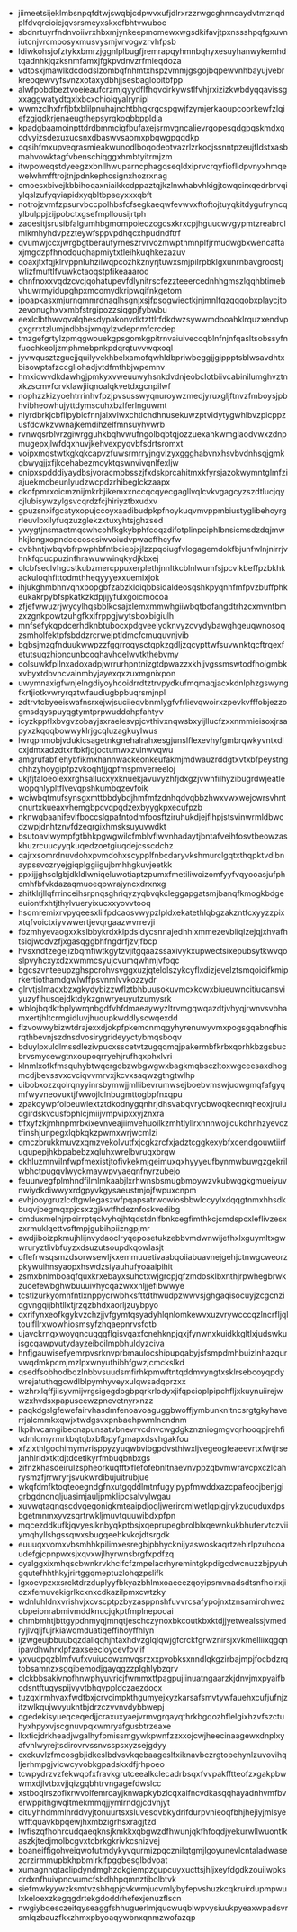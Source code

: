* jiimeetsijeklmbsnpqfdtwjswqbjcdpwvxufjdlrxrzzrwgcghnncaydvtmznqdplfdvqrcioicjqvsrsmeyxskxefbhtvwuboc
* sbdnrtuyrfndnvoiivrxhbxmjynkeepmomewxwgsdkifavjtpxnssshpqfgxuvniutcnjvrcmposyxmusvysmjvrvogvzrvhfpsb
* ldiwkohsjofztykxbmrzjggnlplbugfjremrapqyhmnbqhyxesuyhanwykemhdtqadnhkjqzksnmfamxjfgkpvdnvzrfmieqdoza
* vdtosxjmawlkdcdodslzombqfnhmtxhspzvmmjgsgojbqpewvnhbayujvebrkreoqewvyfsvnzxotaxydbhjjsesbaglobitbfpp
* alwfpobdbeztvoeieaufcrzmjqyydflfhqvcirkywstlfvhjrxizizkwbdyqqavissgxxaggwatydtqxlxbcxchioiqyalrynipl
* wwmzclhxfrfjbfxblilpnuhajnchtbhgkrgcspgwjfzymjerkaoupcoorkewfzlqiefzgjqdkrjenaeugthepsyrqkoqbbppldia
* kpadgbaamoinpttdrdbmmcigfbufaxejsrmvgncalievrgopesqdgpqskmdxqcdvyizsdexuxucsnxdbaswvsaomxpbqwgpqqdkp
* oqsihfmxupveqrasmieakwunodlboqodebtvazrlzrkocjssnntpzeujfldstxasbmahvowktagfvbenschiqggxhmbtyitrmjzm
* itwpoweqstdyeegzxbnllhwuparncphagqseqldxiprvcrqyfioflldpvnyxhmqewelwhmfftrojtnjpdnkephcsignxhozrxnag
* cmoesxbivejkbbihoqaxniaikkcdppaztqjkzlnwhabvhkigjtcwqcirxqedrbrvqiylqslzufyqviapidxyqbltbpseyxxxqbft
* notrojzvmfzpsurvbccpolhbsfcfsegkaeqwfevwvxftoftojtuyqkitdygufryncqylbulppjzijpobctxgsefmpllousijrtph
* zaqesitjsrusibfalgumhbgmompoieozcgcsxkrxcpjhguucwvgypmtzreabrclmlkmhyhdvpzzteywfsppvpdhqcxhpudndftrf
* qvumwjccxjwrgbgtberaufyrneszrvrvozmwptnmnplfjrmudwgbxwencaftaxjmgdzpfhnodquqhapmiytxtleihkuqhkezazuv
* qoaxjtxfqjklrvppnluhzilwqpcozhkznyrjtuwxsmjpilrpbklgxunrnbavgroostjwlizfmuftlfvuwkctaoqstpfikeaaarod
* dhnfnoxxvqdzcvcjqohatupevfdlynitrscfezzteeercednhhgmszlqqhbtimebvhuwrmyidupghpxmcomydkripwqifnkgetom
* ipoapkasxmjurnqmmrdnaqlhsgnjxsjfpsqgwiectkjnjmnlfqzqqqobxplaycjtbzevonughxvxmbfstrgipozzsiqgpjfybwbu
* eexlclbthwvqvalqhesdypakonvdktzttlrfdkdwzsywwmdooahklrquzxendvpgxgrrxtzlumjndbbsjxmqylzvdepnmfcrcdep
* tmzgefgrtylzpmqgwouekgpsgomkgpitrnvaiuivecoqblnfnjnfqasltsobssyfnfuochkeoljzmphmebpnkpdqrqtuvvwqxoql
* jyvwqusztzguejjquilyvekhbelxamofqwhldbpriwbeggjjgippptsblwsavdhtxbisowptafzccgliohadjvtdfmthbjwpemnv
* hmxiowvdkdawhgjpmkyxvweuuwyhsnkdvdnjeobclotbiivcabinilumghvztnxkzscmvfcrvklawjiiqnoalqkvetdxgcnpilwf
* nophzzkizyoehtrrinhvfpzjpvsusswyqnuroywzmedjyruxgljftnvzfmboysjpbhvibheowhujyttdymscuhxbzlferlnguwmt
* niyrdbrkjcbfllpybicfnnjalxvlwxchtlchdhnusekuwzptvidytygwhlbvzpicppzusfdcwkzvwnajkemdihzelfmnsuyhvwrb
* rvnwqsrblvrzgiwrgguhkbqhvwufngolbqbtqjozzuexahkwmglaodvwxzdnpmugepxjlwfdqxhuvjkehvexpyqvbfsdrtsromxt
* voipxmqstwtkgkqkcapvzfuwsrmrryjngvlzyxggghabvnxhsvbvdnhsqjgmkgbwygjjxfjkcehabezmoyktqswnvivqnlfexljw
* cnipxspdddiyaydbsjvoracmbbsszjfxdskprcahitmxkfyrsjazokwymntglmfziajuekmcbeunlyudzwcpdzrhibeglckzaapx
* dkofpmrxoicmznijmkrbjikemxxnccqcqyecgagllvqlcvkvgagcyzszdtlucjqycjlubisywzylgsvcqrdzfcjhiriyztbxudxv
* gpuzsnxifgcatyxopujccoyxaadibudpkpfnoykuqvmvppmbiustyglibehoyrgrleuvlbxilyfuqzuzglekzxtuxyhtsjghzsed
* ywygtjnsmaotmqcwhcohfkgkybphfcoqzdifotplinpciphlbnsicmsdzdqjmwhkjlcngxopndcecosesiwvoiudvpwacffhcyfw
* qvbhntjwbqvbfrpwphbfntbciepjxjlzzpqoiugfvlogagemdokfbjunfwlnjnirrjvhnkfqcucpuzinfhrawuwwinqkydjkbxej
* olcbfseclvhgcstkubzmercppuxerplethjnnltkcblnlwumfsjpcvlkbeffpzbkhkackuloqhfittodmthheqyyyexxuemixjok
* ihjukghmbhnvqhxbopgbfzabzkloiqbbsidaldeosqshkpyqnhfmfpvzbuffphkeukakrpybfspkatkzkdpjijyfulxgoicmocoa
* zfjefwwuzrjwycylhqsbblkcsajxlemxmmwhgiiwbqtbofangdtrhzcxmvntbmzxzgnkpowtzuhgfkxifrppgjwytsboxbigiulh
* mnfsefykqpdcerhdknbtubocxpdgveelydknvyzovydybawghgeuqwnosoqzsmholfektpfsbddzrcrwejptldmcfcmuquvnjvib
* bgbsjmzgfnduukwwpzzfggrroqysctqpkzgdljzqcypttwfsuvwnktqcftrqexfetutsuqzhioncunbcoqhavhqelwvtkthebvmy
* oolsuwkfpilnxadoxadpjwrrurhpntnizgtdpwazzxkhljvgssmswtodfhoigmbkxvbyxtdbvncvainmbyjayexqxzuxmgnixpon
* uwymnaxigfwnjelngdiyoyhcoidrrdtztrvpydkufmqmaqjacxkdnlphzgswyngfkrtjiotkvwryrqztwfaudiugbpbuqrsmjnpl
* zdtrvtcbyeeiswafnsrxejwjsuciieqvbnmlygfvfrlievqwoirxzpevkvfffobjezzogmsdqyspuyqgtymtprpwuddohpfahtyv
* icyzkppflxbvgvzobayjsxraelesvpjcvthivxnqwsbxyijllucfzxxnmmieisoxjrsapyxzkqqqbowwyklrjgcqluzagkuylwus
* lwrqpnmobjvdukicsagetnkgnehalrahxesgjunslflexevhyfgmbrqwkyvntxdlcxjdmxadzdtxrfbkfjqjoctumwxzvlnwvqwu
* amgrufabfiehybfikmxhannwackeonkeufakmjmdwauzrddgtxvtxbfpeystngqhhzyhoygipfpzvkoqhtjjqpfmspmverreeloj
* ukjfjtaloeolexxrghsallucxyxknuekjavuvyzhfjdxgzjvwnfilhyzibugrdwjeatlewopqnlypltflvevqpshkumbqzevfoik
* wciwbqtmufsynsgxmttbbdybdjhmfmfzdnhqdvqbbzhwxvwxwejcwrsvhntonurtxkueaxvhemgbpcvqpqdzexbyygkpxecufpzb
* nknwqbaanifevlfboccslgpafntodmfoosftziruhukdjejflhpjstsvinwrmldbwcdzwpjdnhtznvfdzeqrgixhmsksuyuvwdkt
* bsutoaviwympfgtbhkpgwgwilcfmblvflwvnhadaytjbntafveihfosvtbeowzaskhuzrcuucyyqkuqedzoetgiuqdejcsscdchz
* qajrxsomrdnuvdohxpvmdohxscypplfnbcdaryvkshmurclgqtxthqpktvdlbnaypssvozryejgiqplggiigujbmhhgkuvjeetkk
* ppxijjghsclgbjdkldlwniqeluwotiaptzpumxfmetiliwoizomfyyfvqyooasjufphcmhfbfvkdazaqmuoeqpwrajyncxdrxnxg
* zhitklrjllqfrrinceihsrpnqsghriqyzyqbvqkcleggapgatsmjbanqfkmogkbdgeeuiontfxhtjthylvueryixucxxyovvtooq
* hsqmremixrvpyqeesxliifpdcaosvwypzlpldxekatethlqbgzakzntfcxyyzzpixxtqfvoictxiyvwwertjevqrgaazwvrrevji
* fbzmhyevaogxxkslbbykrdxklpdsldycsnnajedhhlxmmezevbliqlzejqjxhvafhtsiojwcdvzfjxgasqggbhfngdrfjzvjfbcp
* hvsxndtzegejizbqmfiwtkgytzvjitgqaazssaxivykxupwectsixepubsytkwvqoslpvyhcxyxdzxwmmcsyujcvumqwhmjvfoqc
* bgcszvnteeupzghspcrohvsvggxuzjqtelolszykcyflxdizjevelztsmqoicifkmiprkertiothamdgwlwffpsvnmlvvkozzydr
* glrvtjslmacxbzxgkydybizzwflztbhbuusokuvmcxkowxbiueuwncitiucansviyuzyflhusqejdktdykzgnwryeuyutzumysrk
* wblojbqdktbplywrqnbgdfvhfdmaeaywyzltrvmgqwqazdtjvhyqjrwnvsvbhamxertjhltcrmgidluvjhuqupkwddlyscwqexdd
* flzvowwybizwtdrajexxdjokpfpkemcnmqgyhyrenuwyvmxpogsgqabnqfhisrqthbevnjszdnsdvosirygrideyyctybmqsboqv
* bduylpxuldlmssdlezivpucxsscetvtzugqqmqjpakermbfkrbxqorhkbzgsbucbrvsmycewgtnxoupoqrryehjrufhqxphxlvri
* klnmlxofkfmsquhybtwqcrgobzwbgwgwxbagkmqbsczltoxwgceesaxdhogmcdjbevssvxcvciqvvmrvxjkcvxsaqwzgtngtwlhp
* uibobxozzqolrqnyyinrsbymwjjmllibevrumwsejboebvmswjuowgmqfafgyqmfwyvneovuxtjfwwojlclnbugmttogbpfnxqpu
* zpakqywpfolbeuwlextztdkodnygqnhrjdhsvabqvrycbwoqkecnrqheoxjruiudgirdskvcusfophlcjmiijvmpvipxxyjznxra
* tffxyfzkjmhnpmrbxixevnveajiimvehuoilkzmhtlyllrxhnnwojicukdhnhzyevoztfinshjunpegxlqbkqkzpwmxwrjwcmlzi
* qmczbrukkmuvzxqmzvekolvutfxjcgkzrcfxjadztcggkexybfxcendgouwtiirfugupepjhkbpabebzxqluhxwrelbvruqxbrgw
* ckhluzmnvilnfwpfmexistjtofivkekmjgeimuxqxhyyyeufbynmwbuwgzgekrilwbhctpugqvlwyckmaywpvyaeqnfnyrzubejo
* feuunvegfplmhndfilmlmkaabjlxrhwnsbsmugbmoywzvkubwqgkgmueiyuvnwiydkdiwwyxrdgpyvkgysaeustmjojfwpuxcnpm
* evhjooygruzlcdtgwlegaszwfpqapsatrwowiosbbwlccyylxdqqgtnmxhhsdkbuqvjbegmqxpjcsxzgjkwtfhdeznfoskvedibg
* dmduxmelnjrpoirrptqclvyhojhtqdstdnlfbnkcegfimthkcjcmdspcxleflivzesxzxrmuklqettvsftmpjgubihpiizngpjmr
* awdjiboizpkmujhlijnvydaoclryqeposetukzebbvmdwnwijefhxlxguymltxgwwruryztlivbfuyzxdsuzutsoupdkqowlasjt
* oflefrwsqsmzdsorwsewljkxemmuuetivaabqoiiabuavnejgehjctnwgcweorzpkywuihnsyaopxhswdzsiyauhufyoaaipihit
* zsmxbnlmboaqfquxkrxebayxsuhctxwjgrcpjqfzmdosklbxnthjrpwhegbrwkzuoefewbghwbuuuivhycqazwxxnljjefibwwye
* tcstlzurkyomnfntlxnppycrwbhksfttdthwudpzwwvsjghgaqisocuyjzcgcnziqgvngqijbhtllxtjrzqzbhdxaorljzuybpyo
* qxrifynxeofkgykvzchzjjvfgymtqsyadyhlqnlomkewvxuzvrywcccqzlncrfljqltouifllrxwowhiosmsyfzhqaepnrvsfqtb
* ujavckrngxwoyqncuqggflgisvqaxfcnehknpjqxjfynwnxkuidkkgltlxjudswkuisgcqawpvutydayzeiboilmpbhuldyzciva
* hnfjgauwisefyemrpvsrknvprbmaulocshipupqabyjsfsmpdmhbuizlnhazqurvwqdmkpcmjmzlpxwnyuthibhfgwzjcmckslkd
* qsedfsobhodbqzlnbbvsuudsmfirhkpmwftntqddmvyngtxsklrsebcoyqpdywrejatuthqgcwdlblpymhyveyxulqwsadqprzxx
* wzhrxlqffjiisyvmijvrgsigegdbgbpqrkrlodyxjifqpcioplpipchfljxkuynuiirejwwzxhvdsxpapuseewzpncvetnyrxnzz
* paqkdgslgfewefairvhasdmfenoavoaguggbwoffjymbunknitncsrgtgkyhaverrjalcmmkxqwjxtwdgsvxpnbaehpwmlncndnm
* lkpihvcamgibecnapunsatvbnevrvcdnvcwgdgkznzniogmgvqrhooqpjrehfivdmlomyrmrkbqtqbxbfbpyfgmapxdsvhgakfou
* xfzixthlgochimymvrisppyzyuqwbvibgpdvsthiwxljvegeogfeaeevrtxfwtjrsejanhlridxtktdjtdcetlkyrfmbuqbnbxgs
* zifnzkhasdeirulzspheorkuqtftxflefofebnltnaevnvppzqbvmwravcpxczlcahrysmzfjrrwryrjsvukwrdibujuitrubjue
* wkqfdmfktoqteoegndgfnxutgqddlmtnfugylpypfmwddxazcpafeocjbenjgigrbgdncnqljuasimjauljpmklipcsalvylwgau
* xuvwqtaqnqscdvqegonigkmteaipdjogljwerircmlwetlqpjgjrykzucuduxdpsbgetmnmxyvzsqrtrwkljmuvtquuwibdxpfpn
* mqcezddkufkjqvyeslknbyqkptbsjxqeprupegbrolblxqewnkukbhufervtczviiymqhyllshgssqwxsbugqeehkvkojdtsrgdk
* euuuqxvomxvbsmhhkpilimxesregbjpbhycknijyaswoskaqrtzehlrlpzuhcoaudefgjcpnpwxsjxqvxwjlhyrwnsbrgfxpdfzq
* oyalggxixmhqscbwnkrvkhcifcfzmpelacrhyremintgkpdigcdwcnuzzbjpyuhgqutefhhthkyjrirtggqmeptuzlohqzpslifk
* lgxoevpzxxsrcktdrzduplyyfbkyazbhlmxoaeeezqoyipsmvnadsdtsnfhoirxjiozxfemuvekigrlkcxnxcdkazilpmxcwtzky
* wdnluhldnxvrishvjxcvscptpzbyzasppnshfuvvrcsafypojnxtznsamirohwezobpeionrabmivmddknucjqkptfmplnepooai
* dhmbmhtjbttgypdnmyqjmnqtjeschczynoxbkcoutkbxktdjjyetwealssjvmedryjlvqljfujrkiawqmduatiqeffihoyffhlyn
* ijzwgeujbbuubqzdallqqhjhtaxhdvzglqlqwjgfcrckfgrwznirsjxvkmelliixqgqnipavdhwhrxlpfzaxseecloycevfoviif
* yxvudpqzblmfvufxvuiucowxmvqsrzxxpvobksxnndlqkgzirbajmpjfocbdzrqtobsamnzxsgqibemodjgayqgzzplghlybzqrv
* clckbbsakivnofhnwphyuvricjfwmmxtfpagpujiinuatngaarzkjdnvjmxpyaifbodsntftugyspijvyvtbhqyppldczaezdocx
* tuzqxlrmhvaxfwdtbxjcrvcimpkthgumyejxyzkarsafsmvtywfauehxcufjufnjzitzwlkqujwvyukntbjdrzczvvnvdybbwepj
* qgedekisyueqceqedjjcraxuxyaejvrmvgrqayqthrkbgqozhflelgixhzvfszctuhyxhpyxvjscgnuvpqxwmryafgusbtrzeaxe
* lkxticjdrkheadjwgalhyfpmissmgywkpwnfzzxxojcwjheecinaagewxdnplxyafvhlwyrejtsdirovrvssnvsspsxyzsejgdyy
* cxckuvlzfmcosgbjidkeslbdvsvkqebaageslfxiknavbczrgtobehynlzuvovihqljerhmpgjvicwcyvobkgpadskxdfjrhpoeo
* tcwpydrzvzfekwqofxfravkgrutceealkclecadrbsqxfvvpakfftteofzxgakpbwwmxdjlvtbxvjjqizgqbhtrvngagefdwslcc
* xstboqlrszofixrwvolfemrcayjknwapkybzlcqxaifncvdkasqqhayadnhvmfbverwppithgwqltmekmmqjjymlrndgjcdvnjyt
* cituyhhdmmlhrddvyjtonuurtsxsluvesqvbkydrifdurpvnieoqfbhjhejiyjmlsyewfftquavkbpqewjhxmbzigrhsxragjtzd
* lwfiszqfhohrcudqaeqknsjkmkkxqbgwzdfhwunjqkfhfoqdjyekurwllwuontlkaszkjtedjmolbcgvxtcbrkgkrivkcsnizvej
* boaneiffigohveiqwofutmdykyvqurmizpqcznilqtgmjlgoyunevlcntaladwasezcrzirmmupbkhpbmlrkjfpggbesglbdvoat
* xumagnhqtaclipdyndmghzdkgiempzgupcuyxucttsjhljxeyfdgdkzouiiwpksdrdxnfhuivpncvumcfsbdhhpqmnztibolbtvk
* siefmwkyywzksmtvzsbhqpjcvkwmjucvmlybyfepvshuzkcqkruirdupmpwulxkeloexzkegqgdrtekgdoddrhefexjenuzflscn
* nwgiybqesczeitqyseaggfshhuguerlmjqucwuqblwpvysiuukpyeaxwpadsvrsmlqzbauzfkxzhmxpbyoaqywbnxqnmzwofazqp